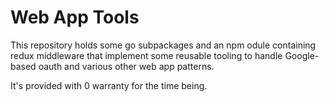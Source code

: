 # Web App Tools

This repository holds some go subpackages and an npm odule containing redux middleware that implement some reusable tooling to handle Google-based oauth and various other web app patterns.

It's provided with 0 warranty for the time being.
